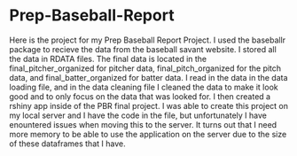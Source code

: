 # Prep-Baseball-Report
Here is the project for my Prep Baseball Report Project. I used the baseballr package to recieve the data from the baseball savant website. I stored all the data in RDATA files. The final data is located in the final_pitcher_organized for pitcher data, final_pitch_organized for the pitch data, and final_batter_organized for batter data. I read in the data in the data loading file, and in the data cleaning file I cleaned the data to make it look good and to only focus on the data that was looked for. I then created a rshiny app inside of the PBR final project. I was able to create this project on my local server and I have the code in the file, but unfortunately I have enountered issues when moving this to the server. It turns out that I need more memory to be able to use the application on the server due to the size of these dataframes that I have.
